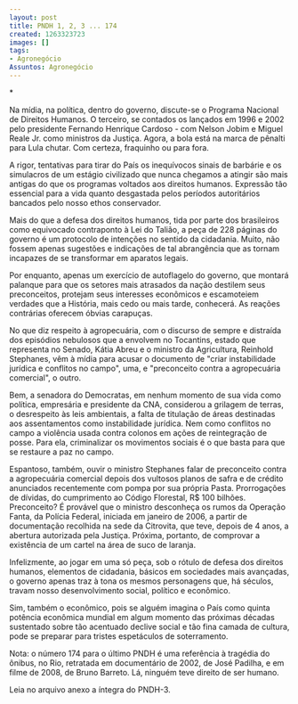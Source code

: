 ```yaml
---
layout: post
title: PNDH 1, 2, 3 ... 174
created: 1263323723
images: []
tags:
- Agronegócio
Assuntos: Agronegócio
---
```

\*

Na mídia, na política, dentro do governo, discute-se o Programa Nacional de Direitos Humanos. O terceiro, se contados os lançados em 1996 e 2002 pelo presidente Fernando Henrique Cardoso - com Nelson Jobim e Miguel Reale Jr. como ministros da Justiça. Agora, a bola está na marca de pênalti para Lula chutar. Com certeza, fraquinho ou para fora.

A rigor, tentativas para tirar do País os inequívocos sinais de barbárie e os simulacros de um estágio civilizado que nunca chegamos a atingir são mais antigas do que os programas voltados aos direitos humanos. Expressão tão essencial para a vida quanto desgastada pelos períodos autoritários bancados pelo nosso ethos conservador.

Mais do que a defesa dos direitos humanos, tida por parte dos brasileiros como equivocado contraponto à Lei do Talião, a peça de 228 páginas do governo é um protocolo de intenções no sentido da cidadania. Muito, não fossem apenas sugestões e indicações de tal abrangência que as tornam incapazes de se transformar em aparatos legais.

Por enquanto, apenas um exercício de autoflagelo do governo, que montará palanque para que os setores mais atrasados da nação destilem seus preconceitos, protejam seus interesses econômicos e escamoteiem verdades que a História, mais cedo ou mais tarde, conhecerá. As reações contrárias oferecem óbvias carapuças.

No que diz respeito à agropecuária, com o discurso de sempre e distraída dos episódios nebulosos que a envolvem no Tocantins, estado que representa no Senado, Kátia Abreu e o ministro da Agricultura, Reinhold Stephanes, vêm à mídia para acusar o documento de "criar instabilidade jurídica e conflitos no campo", uma, e "preconceito contra a agropecuária comercial", o outro.

Bem, a senadora do Democratas, em nenhum momento de sua vida como política, empresária e presidente da CNA, considerou a grilagem de terras, o desrespeito às leis ambientais, a falta de titulação de áreas destinadas aos assentamentos como instabilidade jurídica. Nem como conflitos no campo a violência usada contra colonos em ações de reintegração de posse. Para ela, criminalizar os movimentos sociais é o que basta para que se restaure a paz no campo.

Espantoso, também, ouvir o ministro Stephanes falar de preconceito contra a agropecuária comercial depois dos vultosos planos de safra e de crédito anunciados recentemente com pompa por sua própria Pasta. Prorrogações de dívidas, do cumprimento ao Código Florestal, R$ 100 bilhões. Preconceito? É provável que o ministro desconheça os rumos da Operação Fanta, da Polícia Federal, iniciada em janeiro de 2006, a partir de documentação recolhida na sede da Citrovita, que teve, depois de 4 anos, a abertura autorizada pela Justiça. Próxima, portanto, de comprovar a existência de um cartel na área de suco de laranja.

Infelizmente, ao jogar em uma só peça, sob o rótulo de defesa dos direitos humanos, elementos de cidadania, básicos em sociedades mais avançadas, o governo apenas traz à tona os mesmos personagens que, há séculos, travam nosso desenvolvimento social, político e econômico.

Sim, também o econômico, pois se alguém imagina o País como quinta potência econômica mundial em algum momento das próximas décadas sustentado sobre tão acentuado declive social e tão fina camada de cultura, pode se preparar para tristes espetáculos de soterramento.

Nota: o número 174 para o último PNDH é uma referência à tragédia do ônibus, no Rio, retratada em documentário de 2002, de José Padilha, e em filme de 2008, de Bruno Barreto. Lá, ninguém teve direito de ser humano.


Leia no arquivo anexo a íntegra do PNDH-3.
